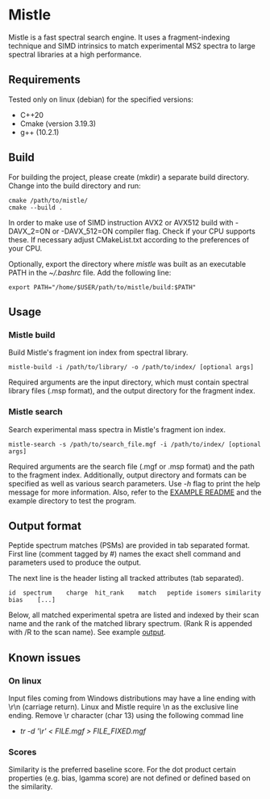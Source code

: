 # Mistle

Mistle is a fast spectral search engine. It uses a fragment-indexing technique and SIMD intrinsics to match experimental MS2 spectra to large spectral libraries at a high performance.

## Requirements
Tested only on linux (debian) for the specified versions:

* C++20
* Cmake (version 3.19.3)
* g++ (10.2.1)

## Build

For building the project, please create (mkdir) a separate build directory. Change into the build directory and run:

    cmake /path/to/mistle/
    cmake --build .
    
In order to make use of SIMD instruction AVX2 or AVX512 build with -DAVX_2=ON or -DAVX_512=ON compiler flag. Check if your CPU supports these. If necessary adjust CMakeList.txt according to the preferences of your CPU.

Optionally, export the directory where *mistle* was built as an executable PATH in the *~/.bashrc* file. Add the following line:
    
    export PATH="/home/$USER/path/to/mistle/build:$PATH"


## Usage

### Mistle build

Build Mistle's fragment ion index from spectral library.

    mistle-build -i /path/to/library/ -o /path/to/index/ [optional args]

Required arguments are the input directory, which must contain spectral library files (.msp format), and the output directory for the fragment index. 

### Mistle search

Search experimental mass spectra in Mistle's fragment ion index.


    mistle-search -s /path/to/search_file.mgf -i /path/to/index/ [optional args]

Required arguments are the search file (.mgf or .msp format) and the path to the fragment index. Additionally, output directory and formats can be specified as well as various search parameters. Use *-h* flag to print the help message for more information. Also, refer to the [EXAMPLE README](example/README.md) and the example directory to test the program.

## Output format

Peptide spectrum matches (PSMs) are provided in tab separated format. 
First line (comment tagged by #) names the exact shell command and parameters used to produce the output. 

The next line is the header listing all tracked attributes (tab separated).

    id	spectrum	charge	hit_rank	match	peptide	isomers	similarity	bias    [...]


Below, all matched experimental spetra are listed and indexed by their scan name and the rank of the matched library spectrum. (Rank R is appended with /R to the scan name). See example [output](example/index/example_results_control.csv).






## Known issues

### On linux

Input files coming from Windows distributions may have a line ending with \r\n (carriage return). Linux and Mistle require \n as the exclusive line ending.
Remove \r character (char 13) using the following commad line
* *tr -d '\r' < FILE.mgf > FILE_FIXED.mgf*

### Scores 

Similarity is the preferred baseline score. For the dot product certain properties (e.g. bias, lgamma score) are not defined or defined based on the similarity.

